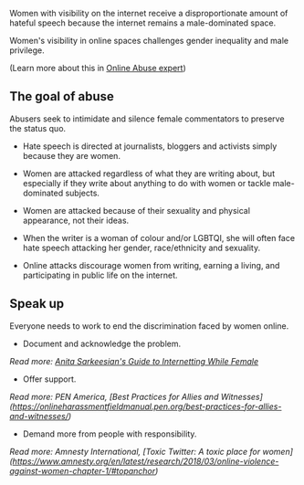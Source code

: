 [Title]: # (Hate speech against women)
[Order]: # (2) 

Women with visibility on the internet receive a disproportionate amount of hateful speech because the internet remains a male-dominated space. 

Women's visibility in online spaces challenges gender inequality and male privilege.

(Learn more about this in [Online Abuse expert](umbrella://communications/online-abuse/expert)) 

## The goal of abuse

Abusers seek to intimidate and silence female commentators to preserve the status quo.

*	Hate speech is directed at journalists, bloggers and activists simply because they are women. 

*	Women are attacked regardless of what they are writing about, but especially if they write about anything to do with women or tackle male-dominated subjects.

*	Women are attacked because of their sexuality and physical appearance, not their ideas. 

*	When the writer is a woman of colour and/or LGBTQI, she will often face hate speech attacking her gender, race/ethnicity and sexuality.

*	Online attacks discourage women from writing, earning a living, and participating in public life on the internet. 

## Speak up

Everyone needs to work to end the discrimination faced by women online.

*	Document and acknowledge the problem.

*Read more: [Anita Sarkeesian's Guide to Internetting While Female](https://www.marieclaire.com/culture/news/a13403/online-harassment-terms-fight-back/)*

*	Offer support.

*Read more: PEN America, [Best Practices for Allies and Witnesses] (https://onlineharassmentfieldmanual.pen.org/best-practices-for-allies-and-witnesses/)*

*	Demand more from people with responsibility.

*Read more: Amnesty International, [Toxic Twitter: A toxic place for women] (https://www.amnesty.org/en/latest/research/2018/03/online-violence-against-women-chapter-1/#topanchor)*
